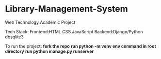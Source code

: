 # Library-Management-System
Web Technology Academic Project 

Tech Stack:
   Frontend:HTML
            CSS
            JavaScript
   Backend:Django/Python
           dbsqlite3
          
To run the project:
**fork the repo**
**run python -m venv env command in root directory**
**run python manage.py runserver**
